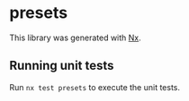 # presets

This library was generated with [Nx](https://nx.dev).

## Running unit tests

Run `nx test presets` to execute the unit tests.
